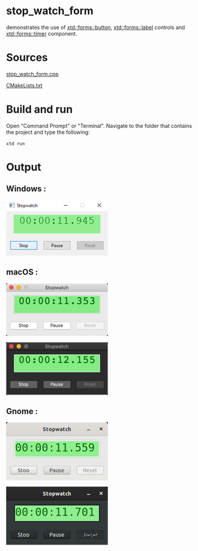 # stop_watch_form

demonstrates the use of [xtd::forms::button](../../../xtd.forms/include/xtd/forms/button.hpp), [xtd::forms::label](../../../xtd.forms/include/xtd/forms/button.hpp) controls and  [xtd::forms::timer](../../../xtd.forms/include/xtd/forms/timer.hpp) component.

# Sources

[stop_watch_form.cpp](stop_watch_form.cpp)

[CMakeLists.txt](CMakeLists.txt)

# Build and run

Open "Command Prompt" or "Terminal". Navigate to the folder that contains the project and type the following:

```shell
xtd run
```

# Output

## Windows :

![Screenshot](../../../docs/pictures/examples/stop_watch_form_w.png)

## macOS :

![Screenshot](../../../docs/pictures/examples/stop_watch_form_m.png)

![Screenshot](../../../docs/pictures/examples/stop_watch_form_md.png)

## Gnome :

![Screenshot](../../../docs/pictures/examples/stop_watch_form_g.png)

![Screenshot](../../../docs/pictures/examples/stop_watch_form_gd.png)
